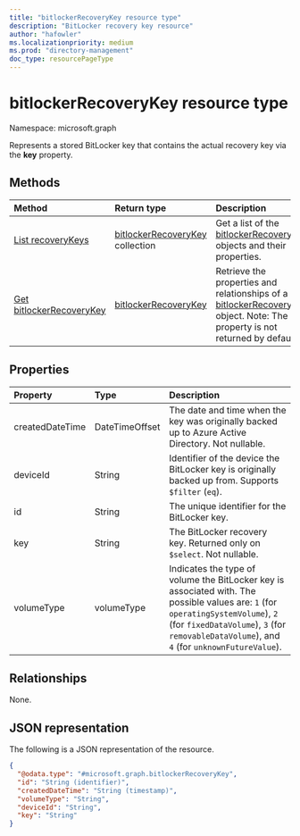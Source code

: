 ```yaml
---
title: "bitlockerRecoveryKey resource type"
description: "BitLocker recovery key resource"
author: "hafowler"
ms.localizationpriority: medium
ms.prod: "directory-management"
doc_type: resourcePageType
---
```


# bitlockerRecoveryKey resource type

Namespace: microsoft.graph

Represents a stored BitLocker key that contains the actual recovery key via the **key** property.

## Methods
|Method|Return type|Description|
|:---|:---|:---|
|[List recoveryKeys](../api/bitlocker-list-recoverykeys.md)|[bitlockerRecoveryKey](../resources/bitlockerrecoverykey.md) collection|Get a list of the [bitlockerRecoveryKey](../resources/bitlockerrecoverykey.md) objects and their properties.|
|[Get bitlockerRecoveryKey](../api/bitlockerrecoverykey-get.md)|[bitlockerRecoveryKey](../resources/bitlockerrecoverykey.md)|Retrieve the properties and relationships of a [bitlockerRecoveryKey](../resources/bitlockerrecoverykey.md) object. Note: The **key** property is not returned by default.|


## Properties
|Property|Type|Description|
|:---|:---|:---|
|createdDateTime|DateTimeOffset|The date and time when the key was originally backed up to Azure Active Directory. Not nullable.|
|deviceId|String|Identifier of the device the BitLocker key is originally backed up from. Supports `$filter` (`eq`).|
|id|String|The unique identifier for the BitLocker key.|
|key|String|The BitLocker recovery key. Returned only on `$select`. Not nullable.|
|volumeType|volumeType|Indicates the type of volume the BitLocker key is associated with. The possible values are: `1` (for `operatingSystemVolume`), `2` (for `fixedDataVolume`), `3` (for `removableDataVolume`), and `4` (for `unknownFutureValue`).|

## Relationships
None.

## JSON representation
The following is a JSON representation of the resource.
<!-- {
  "blockType": "resource",
  "keyProperty": "id",
  "@odata.type": "microsoft.graph.bitlockerRecoveryKey",
  "baseType": "microsoft.graph.entity",
  "openType": false
}
-->
``` json
{
  "@odata.type": "#microsoft.graph.bitlockerRecoveryKey",
  "id": "String (identifier)",
  "createdDateTime": "String (timestamp)",
  "volumeType": "String",
  "deviceId": "String",
  "key": "String"
}
```

